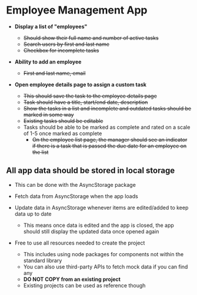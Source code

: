 # Employee Management App

- **Display a list of "employees"**

  - ~~Should show their full name and number of active tasks~~
  - ~~Search users by first and last name~~
  - ~~Checkbox for incomplete tasks~~

- **Ability to add an employee**

  - ~~First and last name, email~~

- **Open employee details page to assign a custom task**
  - ~~This should save the task to the employee details page~~
  - ~~Task should have a title, start/end date, description~~
  - ~~Show the tasks in a list and incomplete and outdated tasks should be marked in some way~~
  - ~~Existing tasks should be editable~~
  - Tasks should be able to be marked as complete and rated on a scale of 1-5 once marked as complete
    - ~~On the employee list page, the manager should see an indicator if there is a task that is passed the due date for an employee on the list~~

## All app data should be stored in local storage

- This can be done with the AsyncStorage package
- Fetch data from AsyncStorage when the app loads
- Update data in AsyncStorage whenever items are edited/added to keep data up to date

  - This means once data is edited and the app is closed, the app should still display the updated data once opened again

- Free to use all resources needed to create the project
  - This includes using node packages for components not within the standard library
  - You can also use third-party APIs to fetch mock data if you can find any
  - **DO NOT COPY from an existing project**
  - Existing projects can be used as reference though
